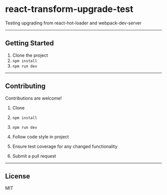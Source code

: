 # react-transform-upgrade-test



Testing upgrading from react-hot-loader and webpack-dev-server

---


## Getting Started

1. Clone the project
1. `npm install`
1. `npm run dev`


---

## Contributing

Contributions are welcome!

1. Clone
1. `npm install`
1. `npm run dev`
1. Follow code style in project

1. Ensure test coverage for any changed functionality

1. Submit a pull request

---

## License

MIT
